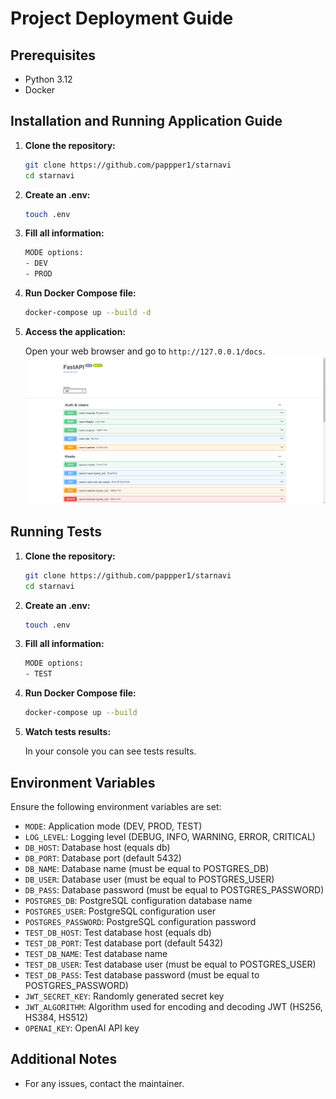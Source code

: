 # Project Deployment Guide

## Prerequisites

- Python 3.12
- Docker

## Installation and Running Application Guide

1. **Clone the repository:**

    ```sh
    git clone https://github.com/pappper1/starnavi
    cd starnavi
    ```

2. **Create an .env:**

    ```sh
    touch .env
    ```
4. **Fill all information:**

    ```sh
    MODE options:
    - DEV
    - PROD
    ```

3. **Run Docker Compose file:**

     ```sh
     docker-compose up --build -d
     ```

4. **Access the application:**

    Open your web browser and go to `http://127.0.0.1/docs`.
   ![img.png](example.png)

## Running Tests

1. **Clone the repository:**

    ```sh
    git clone https://github.com/pappper1/starnavi
    cd starnavi
    ```

2. **Create an .env:**

    ```sh
    touch .env
    ```
4. **Fill all information:**

    ```sh
    MODE options:
    - TEST
    ```

3. **Run Docker Compose file:**

     ```sh
     docker-compose up --build
     ```

4. **Watch tests results:**

    In your console you can see tests results.

## Environment Variables

Ensure the following environment variables are set:

- `MODE`: Application mode (DEV, PROD, TEST)
- `LOG_LEVEL`: Logging level (DEBUG, INFO, WARNING, ERROR, CRITICAL)
- `DB_HOST`: Database host (equals db)
- `DB_PORT`: Database port (default 5432)
- `DB_NAME`: Database name (must be equal to POSTGRES_DB)
- `DB_USER`: Database user (must be equal to POSTGRES_USER)
- `DB_PASS`: Database password (must be equal to POSTGRES_PASSWORD)
- `POSTGRES_DB`: PostgreSQL configuration database name
- `POSTGRES_USER`: PostgreSQL configuration user
- `POSTGRES_PASSWORD`: PostgreSQL configuration password
- `TEST_DB_HOST`: Test database host (equals db)
- `TEST_DB_PORT`: Test database port (default 5432)
- `TEST_DB_NAME`: Test database name
- `TEST_DB_USER`: Test database user (must be equal to POSTGRES_USER)
- `TEST_DB_PASS`: Test database password (must be equal to POSTGRES_PASSWORD)
- `JWT_SECRET_KEY`: Randomly generated secret key
- `JWT_ALGORITHM`: Algorithm used for encoding and decoding JWT (HS256, HS384, HS512)
- `OPENAI_KEY`: OpenAI API key

## Additional Notes

- For any issues, contact the maintainer.